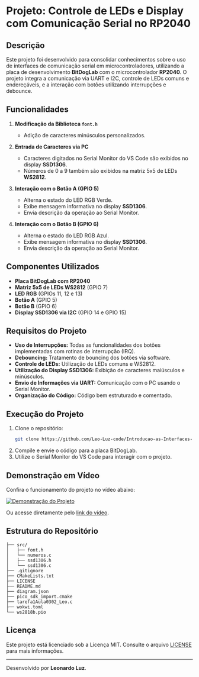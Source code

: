 # Projeto: Controle de LEDs e Display com Comunicação Serial no RP2040

## Descrição

Este projeto foi desenvolvido para consolidar conhecimentos sobre o uso de interfaces de comunicação serial em microcontroladores, utilizando a placa de desenvolvimento **BitDogLab** com o microcontrolador **RP2040**. O projeto integra a comunicação via UART e I2C, controle de LEDs comuns e endereçáveis, e a interação com botões utilizando interrupções e debounce.

## Funcionalidades

1. **Modificação da Biblioteca `font.h`**

   - Adição de caracteres minúsculos personalizados.

2. **Entrada de Caracteres via PC**

   - Caracteres digitados no Serial Monitor do VS Code são exibidos no display **SSD1306**.
   - Números de 0 a 9 também são exibidos na matriz 5x5 de LEDs **WS2812**.

3. **Interação com o Botão A (GPIO 5)**

   - Alterna o estado do LED RGB Verde.
   - Exibe mensagem informativa no display **SSD1306**.
   - Envia descrição da operação ao Serial Monitor.

4. **Interação com o Botão B (GPIO 6)**
   - Alterna o estado do LED RGB Azul.
   - Exibe mensagem informativa no display **SSD1306**.
   - Envia descrição da operação ao Serial Monitor.

## Componentes Utilizados

- **Placa BitDogLab com RP2040**
- **Matriz 5x5 de LEDs WS2812** (GPIO 7)
- **LED RGB** (GPIOs 11, 12 e 13)
- **Botão A** (GPIO 5)
- **Botão B** (GPIO 6)
- **Display SSD1306 via I2C** (GPIO 14 e GPIO 15)

## Requisitos do Projeto

- **Uso de Interrupções:** Todas as funcionalidades dos botões implementadas com rotinas de interrupção (IRQ).
- **Debouncing:** Tratamento de bouncing dos botões via software.
- **Controle de LEDs:** Utilização de LEDs comuns e WS2812.
- **Utilização do Display SSD1306:** Exibição de caracteres maiúsculos e minúsculos.
- **Envio de Informações via UART:** Comunicação com o PC usando o Serial Monitor.
- **Organização do Código:** Código bem estruturado e comentado.

## Execução do Projeto

1. Clone o repositório:
   ```bash
   git clone https://github.com/Leo-Luz-code/Introducao-as-Interfaces-de-Comunicacao-Serial-com-RP2040-UART-SPI-e-I2C.git
   ```
2. Compile e envie o código para a placa BitDogLab.
3. Utilize o Serial Monitor do VS Code para interagir com o projeto.

## Demonstração em Vídeo

Confira o funcionamento do projeto no vídeo abaixo:

[![Demonstração do Projeto](https://img.youtube.com/vi/ImYPL_FY4pU/maxresdefault.jpg)](https://www.youtube.com/shorts/ImYPL_FY4pU)

Ou acesse diretamente pelo [link do vídeo](https://www.youtube.com/shorts/ImYPL_FY4pU).

## Estrutura do Repositório

```
├── src/
│   ├── font.h
│   └── numeros.c
│   ├── ssd1306.h
│   └── ssd1306.c
├── .gitignore
├── CMakeLists.txt
├── LICENSE
├── README.md
├── diagram.json
├── pico_sdk_import.cmake
├── tarefa1Aula0302_Leo.c
├── wokwi.toml
└── ws2818b.pio
```

## Licença

Este projeto está licenciado sob a Licença MIT. Consulte o arquivo [LICENSE](./LICENSE) para mais informações.

---

Desenvolvido por **Leonardo Luz**.
